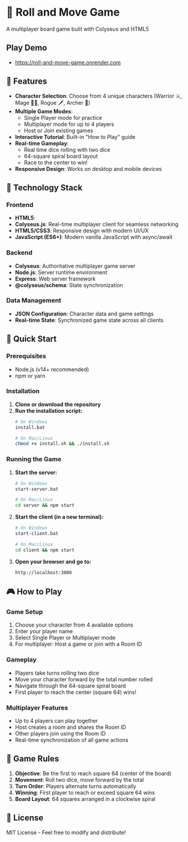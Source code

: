# 🎲 Roll and Move Game
A multiplayer board game built with Colyseus and HTML5

## Play Demo 
- https://roll-and-move-game.onrender.com

## 🌟 Features
- **Character Selection**: Choose from 4 unique characters (Warrior ⚔️, Mage 🧙‍♂️, Rogue 🗡️, Archer 🏹)
- **Multiple Game Modes**: 
  - Single Player mode for practice
  - Multiplayer mode for up to 4 players
  - Host or Join existing games
- **Interactive Tutorial**: Built-in "How to Play" guide
- **Real-time Gameplay**: 
  - Real time dice rolling with two dice
  - 64-square spiral board layout
  - Race to the center to win!
- **Responsive Design**: Works on desktop and mobile devices

## 🌟 Technology Stack

### Frontend
- **HTML5**: 
- **Colyseus.js**: Real-time multiplayer client for seamless networking
- **HTML5/CSS3**: Responsive design with modern UI/UX
- **JavaScript (ES6+)**: Modern vanilla JavaScript with async/await

### Backend  
- **Colyseus**: Authoritative multiplayer game server
- **Node.js**: Server runtime environment
- **Express**: Web server framework
- **@colyseus/schema**: State synchronization

### Data Management
- **JSON Configuration**: Character data and game settings
- **Real-time State**: Synchronized game state across all clients

## 🚀 Quick Start

### Prerequisites
- Node.js (v14+ recommended)
- npm or yarn

### Installation

1. **Clone or download the repository**
2. **Run the installation script:**
   ```bash
   # On Windows
   install.bat
   
   # On Mac/Linux
   chmod +x install.sh && ./install.sh
   ```

### Running the Game

1. **Start the server:**
   ```bash
   # On Windows
   start-server.bat
   
   # On Mac/Linux  
   cd server && npm start
   ```

2. **Start the client (in a new terminal):**
   ```bash
   # On Windows
   start-client.bat
   
   # On Mac/Linux
   cd client && npm start
   ```

3. **Open your browser and go to:**
   ```
   http://localhost:3000
   ```

## 🎮 How to Play

### Game Setup
1. Choose your character from 4 available options
2. Enter your player name
3. Select Single Player or Multiplayer mode
4. For multiplayer: Host a game or join with a Room ID

### Gameplay
- Players take turns rolling two dice
- Move your character forward by the total number rolled
- Navigate through the 64-square spiral board
- First player to reach the center (square 64) wins!

### Multiplayer Features
- Up to 4 players can play together
- Host creates a room and shares the Room ID
- Other players join using the Room ID
- Real-time synchronization of all game actions

## 🎯 Game Rules

1. **Objective**: Be the first to reach square 64 (center of the board)
2. **Movement**: Roll two dice, move forward by the total
3. **Turn Order**: Players alternate turns automatically  
4. **Winning**: First player to reach or exceed square 64 wins
5. **Board Layout**: 64 squares arranged in a clockwise spiral

## 📝 License

MIT License - Feel free to modify and distribute!
